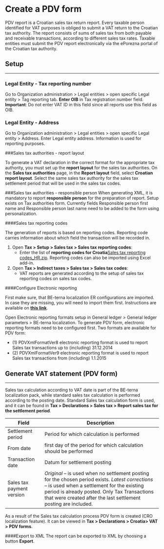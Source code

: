 # Create a PDV form 

PDV report is a Croatian sales tax return report. Every taxable person identified for VAT purposes is obliged to submit a VAT return to the Croatian tax authority. The report consists of sums of sales tax from both payable and receivable transactions, according to different sales tax rates. Taxable entities must submit the PDV report electronically via the ePorezna portal of the Croatian tax authority.

## **Setup**
----

### Legal Entity - Tax reporting number 
Go to Organization administration > Legal entities > open specific Legal entity > Tag reporting tab. 
**Enter OIB** in Tax registration number field. **Important**: Do not enter VAT ID in this field since all reports use this field as OIB.

### Legal Entity - Address
Go to Organization administration > Legal entities > open specific Legal entity > Address. Enter Legal entity address. Information is used for reporting purposes. 

###Sales tax authorities - report layout

To generate a VAT declaration in the correct format for the appropriate tax authority, you must set up the **report layout** for the sales tax authorities. On the **Sales tax authorities** page, in the **Report layout** field, select **Croatian report layout**. Select the same sales tax authority for the sales tax settlement period that will be used in the sales tax codes. 

###Sales tax authorities - responsible person
When generating XML, it is mandatory to report **responsible person** for the preparation of report. Setup exists on Tax authorities form. Currently fields Responsible person first name and Responsible person last name need to be added to the form using personalization. 

####Sales tax reporting codes

The generation of reports is based on reporting codes. Reporting code carries information about which field the transaction will be recorded in. 

1. Open **Tax > Setup > Sales tax > Sales tax reporting codes**:
   - Enter the list of **reporting codes for Croatia**[Sales tax reporting codes_HR.zip](/.attachments/Sales%20tax%20reporting%20codes_HR-3add9eb0-1edb-4655-b0b0-6db768d218ca.zip). Reporting codes can also be imported using Excel add-in. 
2. Open **Tax > Indirect taxes > Sales tax > Sales tax codes**:
   - VAT reports are generated according to the setup of sales tax reporting codes on sales tax codes.  

####Configure Electronic reporting 

First make sure, that BE-terna localization ER configurations are imported. In case they are missing, you will need to import them first. Instructions are available on [**this link**](/How-to/Import-BE%2Dterna-ER-configurations). 

Open Electronic reporting formats setup in General ledger > General ledger parameters > BE-terna localization. To generate PDV form, electronic reporting formats need to be configured first. Two formats are available for PDV form: 
   - (1) PDVXmlFormatVer8 electronic reporting format is used to report Sales tax transactions up to (including) 31.12.2014 
   - (2) PDVXmlFormatVer9 electronic reporting format is used to report Sales tax transactions from (including) 1.1.2015 

## **Generate VAT statement (PDV form)** 
----

Sales tax calculation according to VAT date is part of the BE-terna localization pack, while standard sales tax calculation is performed according to the posting date. Standard Sales tax calculation form is used, and it can be found in **Tax > Declarations > Sales tax > Report sales tax for the settlement period**.


| **Field**                 | **Description**                                                                                                                                                                                                     |
|---------------------------|---------------------------------------------------------------------------------------------------------------------------------------------------------------------------------------------------------------------|
| Settlement period         | Period for which calculation is performed                                                                                                                                                                           |
| From date                 | first day of the period for which calculation should be performed                                                                                                                                                   |
| Transaction date          | Datum for settlement posting                                                                                                                                                                                        |
| Sales tax payment version | _Original_ – is used when no settlement posting for the chosen period exists. _Latest corrections_ – is used when a settlement for the existing period is already posted. Only Tax Transactions that were created after the last settlement posting are included.  |


 
As a result of the Sales tax calculation process PDV form is created (CRO localization feature). It can be viewed in **Tax > Declarations > Croatia> VAT > PDV forms**. 

####Export to XML
The report can be exported to XML by choosing a button **Export**. 



 

 

 

 
